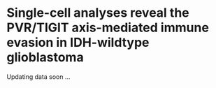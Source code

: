 # Single-cell analyses reveal the PVR/TIGIT axis-mediated immune evasion in IDH-wildtype glioblastoma 

Updating data soon ...
